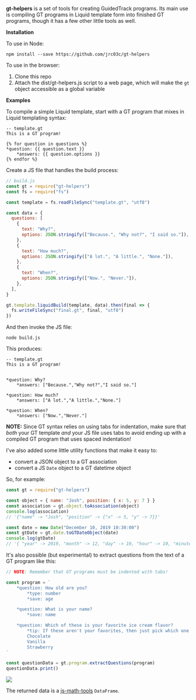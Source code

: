 **gt-helpers** is a set of tools for creating GuidedTrack programs. Its main use is compiling GT programs in Liquid template form into finished GT programs, though it has a few other little tools as well.

**Installation**

To use in Node:

`npm install --save https://github.com/jrc03c/gt-helpers`

To use in the browser:

1. Clone this repo
2. Attach the dist/gt-helpers.js script to a web page, which will make the `gt` object accessible as a global variable

**Examples**

To compile a simple Liquid template, start with a GT program that mixes in Liquid templating syntax:

```
-- template.gt
This is a GT program!

{% for question in questions %}
*question: {{ question.text }}
	*answers: {{ question.options }}
{% endfor %}
```

Create a JS file that handles the build process:

```js
// build.js
const gt = require("gt-helpers")
const fs = require("fs")

const template = fs.readFileSync("template.gt", "utf8")

const data = {
  questions: [
    {
      text: "Why?",
      options: JSON.stringify(["Because.", "Why not?", "I said so."]),
    },
    {
      text: "How much?",
      options: JSON.stringify(["A lot.", "A little.", "None."]),
    },
    {
      text: "When?",
      options: JSON.stringify(["Now.", "Never."]),
    },
  ],
}

gt.template.liquidBuild(template, data).then(final => {
  fs.writeFileSync("final.gt", final, "utf8")
})
```

And then invoke the JS file:

`node build.js`

This produces:

```
-- template.gt
This is a GT program!


*question: Why?
	*answers: ["Because.","Why not?","I said so."]

*question: How much?
	*answers: ["A lot.","A little.","None."]

*question: When?
	*answers: ["Now.","Never."]
```

**NOTE:** Since GT syntax relies on using tabs for indentation, make sure that _both_ your GT template _and_ your JS file uses tabs to avoid ending up with a compiled GT program that uses spaced indentation!

I've also added some little utility functions that make it easy to:

- convert a JSON object to a GT association
- convert a JS `Date` object to a GT datetime object

So, for example:

```js
const gt = require("gt-helpers")

const object = { name: "Josh", position: { x: 5, y: 7 } }
const association = gt.object.toAssociation(object)
console.log(association)
// '{"name" -> "Josh", "position" -> {"x" -> 5, "y" -> 7}}'

const date = new Date("December 10, 2019 10:30:00")
const gtDate = gt.date.toGTDateObject(date)
console.log(gtDate)
// '{ "year" -> 2019, "month" -> 12, "day" -> 10, "hour" -> 10, "minute" -> 30 }'
```

It's also possible (but experimental) to extract questions from the text of a GT program like this:

```js
// NOTE: Remember that GT programs must be indented with tabs!

const program = `
	*question: How old are you?
		*type: number
		*save: age

	*question: What is your name?
		*save: name

	*question: Which of these is your favorite ice cream flavor?
		*tip: If these aren't your favorites, then just pick which one of the three you like best.
		Chocolate
		Vanilla
		Strawberry
`

const questionData = gt.program.extractQuestions(program)
questionData.print()
```

![](https://i.ibb.co/3c329sm/questions.png)

The returned data is a [js-math-tools](https://github.com/jrc03c/js-math-tools) `DataFrame`.
